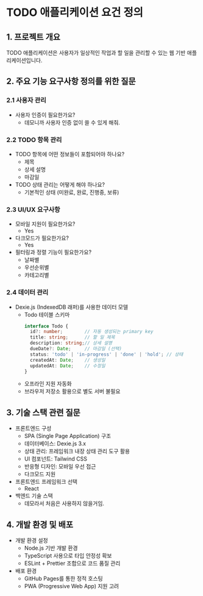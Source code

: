 # TODO 애플리케이션 요건 정의

## 1. 프로젝트 개요
TODO 애플리케이션은 사용자가 일상적인 작업과 할 일을 관리할 수 있는 웹 기반 애플리케이션입니다.

## 2. 주요 기능 요구사항 정의를 위한 질문

### 2.1 사용자 관리
- 사용자 인증이 필요한가요?
  - 데모니까 사용자 인증 없이 쓸 수 있게 해줘.

### 2.2 TODO 항목 관리
- TODO 항목에 어떤 정보들이 포함되어야 하나요?
  - 제목
  - 상세 설명
  - 마감일
- TODO 상태 관리는 어떻게 해야 하나요?
  - 기본적인 상태 (미완료, 완료, 진행중, 보류)


### 2.3 UI/UX 요구사항
- 모바일 지원이 필요한가요?
  - Yes
- 다크모드가 필요한가요?
  - Yes
- 필터링과 정렬 기능이 필요한가요?
  - 날짜별
  - 우선순위별
  - 카테고리별

### 2.4 데이터 관리
- Dexie.js (IndexedDB 래퍼)를 사용한 데이터 모델
  - Todo 테이블 스키마
    ```typescript
    interface Todo {
      id?: number;        // 자동 생성되는 primary key
      title: string;      // 할 일 제목
      description: string;// 상세 설명
      dueDate?: Date;     // 마감일 (선택)
      status: 'todo' | 'in-progress' | 'done' | 'hold'; // 상태
      createdAt: Date;    // 생성일
      updatedAt: Date;    // 수정일
    }
    ```
  - 오프라인 지원 자동화
  - 브라우저 저장소 활용으로 별도 서버 불필요

## 3. 기술 스택 관련 질문
- 프론트엔드 구성
  - SPA (Single Page Application) 구조
  - 데이터베이스: Dexie.js 3.x
  - 상태 관리: 프레임워크 내장 상태 관리 도구 활용
  - UI 컴포넌트: Tailwind CSS
  - 반응형 디자인: 모바일 우선 접근
  - 다크모드 지원
- 프론트엔드 프레임워크 선택
  - React
- 백엔드 기술 스택
  - 데모라서 처음은 사용하지 않을거임.

## 4. 개발 환경 및 배포
- 개발 환경 설정
  - Node.js 기반 개발 환경
  - TypeScript 사용으로 타입 안정성 확보
  - ESLint + Prettier 조합으로 코드 품질 관리
- 배포 환경
  - GitHub Pages를 통한 정적 호스팅
  - PWA (Progressive Web App) 지원 고려
